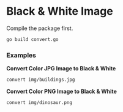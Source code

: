 # Black & White Image

Compile the package first.

```sh
go build convert.go
```

### Examples

**Convert Color JPG Image to Black & White**

```sh
convert img/buildings.jpg
```

**Convert Color PNG Image to Black & White**

```sh
convert img/dinosaur.png
```
